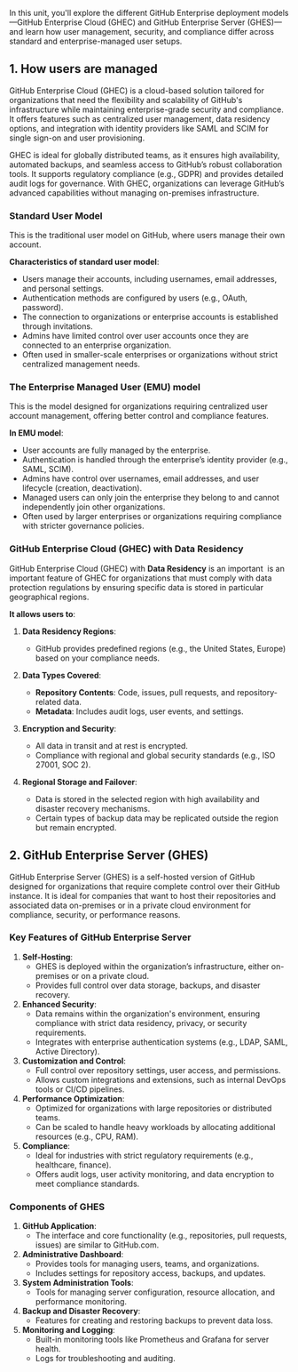 In this unit, you'll explore the different GitHub Enterprise deployment models—GitHub Enterprise Cloud (GHEC) and GitHub Enterprise Server (GHES)—and learn how user management, security, and compliance differ across standard and enterprise-managed user setups.

## 1. How users are managed
GitHub Enterprise Cloud (GHEC) is a cloud-based solution tailored for organizations that need the flexibility and scalability of GitHub's infrastructure while maintaining enterprise-grade security and compliance. It offers features such as centralized user management, data residency options, and integration with identity providers like SAML and SCIM for single sign-on and user provisioning. 

GHEC is ideal for globally distributed teams, as it ensures high availability, automated backups, and seamless access to GitHub’s robust collaboration tools. It supports regulatory compliance (e.g., GDPR) and provides detailed audit logs for governance. With GHEC, organizations can leverage GitHub’s advanced capabilities without managing on-premises infrastructure.

###  Standard User Model

This is the traditional user model on GitHub, where users manage their own account.

**Characteristics of standard user model**:
- Users manage their accounts, including usernames, email addresses, and personal settings.
- Authentication methods are configured by users (e.g., OAuth, password).
- The connection to organizations or enterprise accounts is established through invitations.
- Admins have limited control over user accounts once they are connected to an enterprise organization.
- Often used in smaller-scale enterprises or organizations without strict centralized management needs.


###  The Enterprise Managed User (EMU) model

This is the model designed for organizations requiring centralized user account management, offering better control and compliance features.

**In EMU model**:
- User accounts are fully managed by the enterprise.
- Authentication is handled through the enterprise’s identity provider (e.g., SAML, SCIM).
- Admins have control over usernames, email addresses, and user lifecycle (creation, deactivation).
- Managed users can only join the enterprise they belong to and cannot independently join other organizations.
- Often used by larger enterprises or organizations requiring compliance with stricter governance policies.



###  GitHub Enterprise Cloud (GHEC) with **Data Residency**

GitHub Enterprise Cloud (GHEC) with **Data Residency** is an important  is an important feature of GHEC for organizations that must comply with data protection regulations by ensuring specific data is stored in particular geographical regions.

**It allows users to**: 

1. **Data Residency Regions**:    
    - GitHub provides predefined regions (e.g., the United States, Europe)  based on your compliance needs.
     
2. **Data Types Covered**:    
    - **Repository Contents**: Code, issues, pull requests, and repository-related data.
    - **Metadata**: Includes audit logs, user events, and settings.
    
3. **Encryption and Security**:
    - All data in transit and at rest is encrypted.
    - Compliance with regional and global security standards (e.g., ISO 27001, SOC 2).

4. **Regional Storage and Failover**:
    - Data is stored in the selected region with high availability and disaster recovery mechanisms.
    - Certain types of backup data may be replicated outside the region but remain encrypted.

## 2. GitHub Enterprise Server (GHES)


GitHub Enterprise Server (GHES) is a self-hosted version of GitHub designed for organizations that require complete control over their GitHub instance. It is ideal for companies that want to host their repositories and associated data on-premises or in a private cloud environment for compliance, security, or performance reasons.

### Key Features of GitHub Enterprise Server

1. **Self-Hosting**:    
    - GHES is deployed within the organization’s infrastructure, either on-premises or on a private cloud.
    - Provides full control over data storage, backups, and disaster recovery.
2. **Enhanced Security**:    
    - Data remains within the organization's environment, ensuring compliance with strict data residency, privacy, or security requirements.
    - Integrates with enterprise authentication systems (e.g., LDAP, SAML, Active Directory).
3. **Customization and Control**:    
    - Full control over repository settings, user access, and permissions.
    - Allows custom integrations and extensions, such as internal DevOps tools or CI/CD pipelines.
4. **Performance Optimization**:    
    - Optimized for organizations with large repositories or distributed teams.
    - Can be scaled to handle heavy workloads by allocating additional resources (e.g., CPU, RAM).
5. **Compliance**:    
    - Ideal for industries with strict regulatory requirements (e.g., healthcare, finance).
    - Offers audit logs, user activity monitoring, and data encryption to meet compliance standards.
    
### Components of GHES

1. **GitHub Application**:
    - The interface and core functionality (e.g., repositories, pull requests, issues) are similar to GitHub.com.
2. **Administrative Dashboard**:
    - Provides tools for managing users, teams, and organizations.
    - Includes settings for repository access, backups, and updates.
3. **System Administration Tools**:
    - Tools for managing server configuration, resource allocation, and performance monitoring.
4. **Backup and Disaster Recovery**:
    - Features for creating and restoring backups to prevent data loss.
5. **Monitoring and Logging**:
    - Built-in monitoring tools like Prometheus and Grafana for server health.
    - Logs for troubleshooting and auditing.
